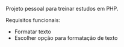 Projeto pessoal para treinar estudos em PHP.

Requisitos funcionais:

- Formatar texto
- Escolher opção para formatação de texto